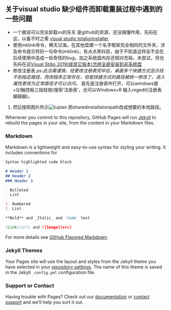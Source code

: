 ## 关于visual studio 缺少组件而卸载重装过程中遇到的一些问题

* 一个据说可以完全卸载vs的东东 是github的资源，还没搞懂咋用，先码在这，以备不时之需
[visual studio totaluninstaller](https://github.com/Microsoft/VisualStudioUninstaller)
* 使用mklink命令，瞒天过海，在其他盘建一个名字框架完全相同的文件夹，涉及命令提示符的一句命令(mklink)，有点点黑科技，由于不知道这样会不会在后续使用中造成一些奇怪的bug，加之系统盘内存还相对充裕，未尝试，但也先码在这[Visual Stdio 2019(或其它版本)怎样全部安装到非系统盘](https://zhuanlan.zhihu.com/p/87509706)
* 修改注册表
*ps:此法需谨慎，经更改注册表完毕后，桌面多个快捷方式显示找不到指定路径，而改程序正常存在，但是快捷方式的路径被统一修改了，进入属性更改为正常路径才可以访问。*
首先是注册表咋打开，可以windows键+Q(触控板三指轻按)搜索‘注册表’，也可以Windows+R 输入regedit(注册表编辑器)。
1. 然后按照图片所示![tupian](https://img-blog.csdnimg.cn/20210122093019664.png?x-oss-process=image/watermark,type_ZmFuZ3poZW5naGVpdGk,shadow_10,text_aHR0cHM6Ly9ibG9nLmNzZG4ubmV0L3N3anR1c3o=,size_16,color_FFFFFF,t_70)
把sharedinstallationpath改成想要的本地路径。


Whenever you commit to this repository, GitHub Pages will run [Jekyll](https://jekyllrb.com/) to rebuild the pages in your site, from the content in your Markdown files.

### Markdown

Markdown is a lightweight and easy-to-use syntax for styling your writing. It includes conventions for

```markdown
Syntax highlighted code block

# Header 1
## Header 2
### Header 3

- Bulleted
- List

1. Numbered
2. List

**Bold** and _Italic_ and `Code` text

[Link](url) and ![Image](src)
```

For more details see [GitHub Flavored Markdown](https://guides.github.com/features/mastering-markdown/).

### Jekyll Themes

Your Pages site will use the layout and styles from the Jekyll theme you have selected in your [repository settings](https://github.com/0bluewhale0/cat9.github.io/settings/pages). The name of this theme is saved in the Jekyll `_config.yml` configuration file.

### Support or Contact

Having trouble with Pages? Check out our [documentation](https://docs.github.com/categories/github-pages-basics/) or [contact support](https://support.github.com/contact) and we’ll help you sort it out.
